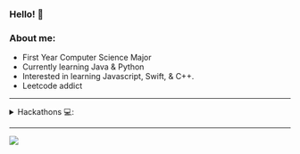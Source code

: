 ### Hello! 👋

### About me:
- First Year Computer Science Major<br/>
- Currently learning Java & Python<br/>
- Interested in learning Javascript, Swift, & C++.
- Leetcode addict

---

<details>
<summary> Hackathons 💻: </summary>
  
<br/>

BC Hacks 4.0  - https://www.cscu.io/bc-hacks-4<br/>


</details>

---

<a href="https://github.com/Rheiley">
  <img align="left" src="https://github-readme-stats.vercel.app/api/top-langs/?username=Rheiley&theme=tokyonight" />
  </a>


